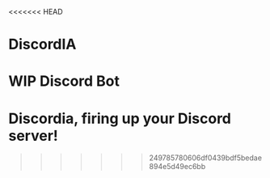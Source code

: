 <<<<<<< HEAD
# DiscordIA
WIP Discord Bot
=======
# Discordia, firing up your Discord server!
>>>>>>> 249785780606df0439bdf5bedae894e5d49ec6bb
